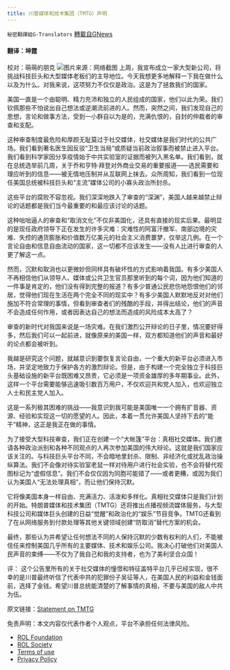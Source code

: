```yaml
---
title: 川普媒体和技术集团（TMTG）声明
---
```

`秘密翻譯組G-Translators` [轉載自GNews](https://gnews.org/zh-hans/1620839/)

#### 翻译：坤霆
校对：萌萌的朋克
![](https://assets.gnews.org/wp-content/uploads/2021/10/6-19.jpg)图片来源：网络截图
上周，我宣布成立一家大型新公司，将挑战科技巨头和大型媒体老板们的主导地位。今天我想更多地解释一下我在做什么以及为什么。对我来说，这项努力不仅仅是政治。这是为了拯救我们的国家。

美国一直是一个由聪明、精力充沛和独立的人民组成的国家，他们以此为荣。我们钦佩那些不怕说出自己想法或逆潮流前进的人。然而，突然之间，我们发现自己的思想，言论和做事方法，受到一小群自以为是的，充满仇恨的，自封的仲裁者的审查和支配。

这种审查制度最危险和厚颜无耻莫过于社交媒体，社交媒体是我们时代的公共广场。我们看到著名医生因反驳“卫生当局”或质疑当前政治叙事而被禁止进入平台。我们看到科学家因分享疫情始于中共实验室的证据而被列入黑名单。我们看到，就在总统选举前几周，关于乔和亨特·拜登对外商业交易的重要报道——选民需要和理应听到的信息——被无情地压制并从互联网上抹去。众所周知，我们看到一位现任美国总统被科技巨头和“主流”媒体公司的小寡头政治所封杀。

这些平台的腐败不容忽视。我们深深地跌入了审查的“深渊”，美国人越来越禁止辩论的话题都是我们当今最重要的和最应该讨论的话题。

这种咄咄逼人的审查和“取消文化”不仅非美国化，还具有直接的现实后果。最明显的是现任政府领导下正在发生的许多灾难：灾难性的阿富汗撤军、南部边境的灾难、失控的通货膨胀和价值数万亿美元的社会主义消费噩梦，仅举这几例。在一个言论自由和信息自由流动的国家，这一切都不应该发生——没有人比进行审查的人更了解这一点。

然而，沉默和取消也以更微妙但同样具有破坏性的方式影响着我国。有多少美国人不再相信他们从领导人、媒体或公共卫生官员那里听到的每个词，因为他们知道的一件事是肯定的，他们没有得到完整的报道？有多少普通公民悲伤地怨恨他们的邻居，觉得他们现在生活在两个完全不同的现实中？有多少美国人默默地反对对他们施加不符合常理的事情，但看到审查者们的残酷的手段，并得出结论，他们的声音不会造成任何作用，或者因表达自己的想法而造成的风险成本太高了？

审查的新时代对我国来说是一场灾难。在我们激烈公开辩论的日子里，情况要好得多，然后我们可以一起前进，就像原来的美国一样，双方都知道他们的声音和最好的论点都会被听到。

我越是研究这个问题，就越意识到要恢复言论自由，一个重大的新平台必须进入市场，并坚定地致力于保护各方的激烈辩论。但是，由于构建一个完全独立于科技巨头基础设施的新平台既困难又昂贵，它必须是一项资金雄厚的多年期事业。此外，这样一个平台需要能够迅速吸引数百万用户，不仅欢迎共和党人加入，也欢迎独立人士和民主党人加入。

这是一系列极其困难的挑战——我意识到我可能是美国唯一一个拥有扩音器、资源、经验和实现这一切的愿望的人。因此，本着一贯允许美国人坚持下去的“能干”精神，这正是我正在做的事情。

为了接受大型科技审查，我们正在创建一个“大帐篷”平台：真相社交媒体。我们邀请各种政治派别和各种不同观点的人再次参加美国的伟大辩论。这就是我们国家应该关注的。与科技巨头平台不同，不会暗地里封杀、限制、非经济化或扰乱政治操纵算法。我们不会像对待实验室老鼠一样对待用户进行社会实验，也不会将替代视图标记为“虚假信息”。我们不会仅仅因为同胞可能错了——或者更糟，或因为我们认为美国人“无法处理真相”，而让他们保持沉默。

它将像美国本身一样自由、充满活力、活泼和多样化。真相社交媒体只是我们计划的开始。特朗普媒体和技术集团（TMTG）还将推出点播视频流媒体服务，与大型科技公司和媒体巨头创建的日益“觉醒”和政治化的“娱乐”节目竞争。TMTG还看到了在从网络服务到付款处理等其他关键领域创建“防取消”替代方案的机会。

最终，那些认为并希望让任何想法不同的人保持沉默的少数有权利的人们，不能被信任来控制美国几乎所有的主要媒体、技术和娱乐公司。我决心打破他们对美国人民声音的束缚——不仅为了我自己和我的支持者，也为了美利坚合众国！

评： 这个公告里所有的关于社交媒体的憧憬和特征盖特平台几乎已经实现，很不幸的是川普最终听信了代表中共的犯罪份子吴征等人，在美国人民的利益和金钱面前，选择了金钱。希望川普总统能清楚的了解事情的真相，不要与美国的敌人中共为伍。

原文链接：[Statement on TMTG](https://www.tmtgcorp.com/press-releases/announcement-10-26-2021/)

 

免责声明：本文内容仅代表作者个人观点，平台不承担任何法律风险。

- [ROL Foundation](https://rolfoundation.org/)
- [ROL Society](https://rolsociety.org/)
- [Terms of use](https://gnews.org/terms-of-use-3/)
- [Privacy Policy](https://gnews.org/privacy-policy/)
